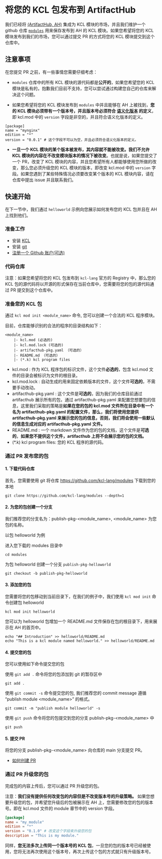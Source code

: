# 将您的 KCL 包发布到 ArtifactHub

我们已经将 [(ArtifactHub, AH)](https://artifacthub.io/) 集成为 KCL 模块的市场，并且我们维护一个 github 仓库 [`modules`](https://github.com/kcl-lang/modules) 用来保存发布到 AH 的 KCL 模块。如果您希望将您的 KCL 模块发布到我们的市场，您可以通过提交 PR 的方式将您的 KCL 模块提交到这个仓库中。

## 注意事项

在您提交 PR 之前，有一些事情您需要仔细考虑：

- `modules` 仓库中的所有 KCL 模块的源代码都是**公开的**，如果您希望您的 KCL 模块是私有的，抱歉我们目前不支持，您可以尝试通过构建您自己的仓库来解决这个问题。

- 如果您希望将您的 KCL 模块发布到 `modules` 中并且能够在 AH 上被找到，**您的 KCL 模块必须带有一个版本号，并且版本号必须符合 [语义化版本](https://semver.org/) 的定义**，即 kcl.mod 中的 `version` 字段是非空的，并且符合语义化版本的定义。

```
[package]
name = "mynginx"
edition = "*"
version = "0.0.1" # 这个字段不可以为空，并且必须符合语义化版本的定义。
```

- **一旦一个 KCL 模块的某个版本被发布，其内容就不能被改变。我们不允许 KCL 模块的内容在不改变模块版本的情况下被改变**。也就是说，如果您提交了一个 PR，改变了 KCL 模块的内容，并且您希望所有人都能够使用您所做的改变，那么您必须升级您的 KCL 模块的版本，即改变 kcl.mod 中的 `version` 字段。如果您遇到了某些特殊情况必须要改变某个版本的 KCL 模块内容，请在仓库中提出 issue 并且联系我们。

## 快速开始

在下一节中，我们通过 `helloworld` 示例向您展示如何发布您的 KCL 包并且在 AH 上找到他们。

### 准备工作

- 安装 [KCL](https://kcl-lang.io/docs/user_docs/getting-started/install)
- 安装 [git](https://git-scm.com/book/zh/v2/%E8%B5%B7%E6%AD%A5-%E5%AE%89%E8%A3%85-Git)
- [注册一个 Github 账户(可选)](https://docs.github.com/zh/get-started/signing-up-for-github/signing-up-for-a-new-github-account)

### 代码仓库

注意：如果您希望将您的 KCL 包发布到 `kcl-lang` 官方的 Registry 中，那么您的 KCL 包的源代码将以开源的形式保存在当前仓库中，您需要将您的包的源代码通过 PR 提交到这个仓库中。

### 准备您的 KCL 包

通过 `kcl mod init <module_name>` 命令, 您可以创建一个合法的 KCL 程序模块。

目前，仓库能够识别的合法的程序的目录结构如下：

```
<module_name>
    |- kcl.mod (必选的)
    |- kcl.mod.lock (可选的)
    |- artifacthub-pkg.yaml （可选的）
    |- README.md （可选的）
    |- (*.k) kcl program files
```

- kcl.mod : 作为 KCL 程序包的标识文件，这个文件**必选的**，包含 kcl.mod 文件的目录会被标识为文件的根目录。
- kcl.mod.lock : 自动生成的用来固定依赖版本的文件，这个文件**可选的**，不需要手动改动。
- artifacthub-pkg.yaml : 这个文件是**可选的**，因为我们的仓库目前通过 artifacthub 展示所有的包，通过 artifacthub-pkg.yaml 来配置您想要包的信息，这里我们采取的策略是**如果在您的包的 kcl.mod 文件所在目录中有一个名为 artifacthub-pkg.yaml 的配置文件，那么，我们将使用您提供 artifacthub-pkg.yaml 来展示您的包的信息，否则，我们将会使用一些默认的信息生成对应的 artifacthub-pkg.yaml 文件。**
- README.md : 一个 markdown 文件作为您的包的文档，这个文件是**可选的**，**如果您不提供这个文件，artifacthub 上将不会展示您的包的文档。**
- (\*.k) kcl program files: 您的 KCL 程序的源代码。

### 通过 PR 发布您的包

#### 1. 下载代码仓库

首先，您需要使用 git 将仓库 https://github.com/kcl-lang/modules 下载到您的本地

```shell
git clone https://github.com/kcl-lang/modules --depth=1
```

#### 2. 为您的包创建一个分支

我们推荐您的分支名为：publish-pkg-<module_name>, <module_name> 为您包的名称。

以包 helloworld 为例

进入您下载的 modules 目录中

```shell
cd modules
```

为包 helloworld 创建一个分支 `publish-pkg-helloworld`

```shell
git checkout -b publish-pkg-helloworld
```

#### 3. 添加您的包

您需要将您的包移动到当前目录下，在我们的例子中，我们使用 `kcl mod init` 命令创建包 helloworld

```shell
kcl mod init helloworld
```

您可以为 helloworld 包增加一个 README.md 文件保存在包的根目录下，用来展示在 AH 的首页中。

```shell
echo "## Introduction" >> helloworld/README.md
echo "This is a kcl module named helloworld." >> helloworld/README.md
```

#### 4. 提交您的包

您可以使用如下命令提交您的包

使用 `git add .` 命令将您的包添加到 git 的暂存区中

```shell
git add .
```

使用 `git commit -s` 命令提交您的包, 我们推荐您的 commit message 遵循 “publish module <module_name>” 的格式。

```shell
git commit -m "publish module helloworld" -s
```

使用 `git push` 命令将您的包提交到您的分支 publish-pkg-<module_name> 中

```shell
git push
```

#### 5. 提交 PR

将您的分支 publish-pkg-<module_name> 向仓库的 main 分支提交 PR。

- [如何创建 PR](https://docs.github.com/zh/pull-requests/collaborating-with-pull-requests/proposing-changes-to-your-work-with-pull-requests/creating-a-pull-request)

### 通过 PR 升级您的包

完成包的内容上传后，您可以通过 PR 升级您的包。

注意：**我们没有提供任何改变包的内容但是不改变版本号的升级策略。** 如果您想要升级您的包，并希望您升级后的包被展示在 AH 上，您需要修改您的包的版本号。即在 kcl.mod 文件的 module 章节中的 version 字段。

```toml
[package]
name = "my_module"
edition = "*"
version = "0.1.0" # 改变这个字段来升级您的包
description = "This is my module."
```

同样，**您无法多次上传同一个版本号的 KCL 包**，一旦您的包的版本号已经被使用，您将无法再次使用这个版本号，再次上传这个包的方式就只有升级版本号。

